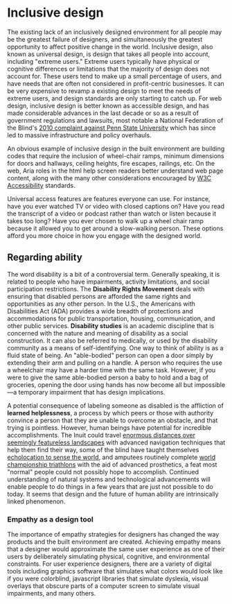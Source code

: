 # Inclusive design

The existing lack of an inclusively designed environment for all people may be the greatest failure of designers, and simultaneously the greatest opportunity to affect positive change in the world. Inclusive design, also known as universal design, is design that takes all people into account, including "extreme users." Extreme users typically have physical or cognitive differences or limitations that the majority of design does not account for. These users tend to make up a small percentage of users, and have needs that are often not considered in profit-centric businesses. It can be very expensive to revamp a existing design to meet the needs of extreme users, and design standards are only starting to catch up. For web design, inclusive design is better known as accessible design, and has made considerable advances in the last decade or so as a result of government regulations and lawsuits, most notable a National Federation of the Blind's [2010 complaint against Penn State University](https://nfb.org/node/1026) which has since led to massive infrastructure and policy overhauls.

An obvious example of inclusive design in the built environment are building codes that require the inclusion of wheel-chair ramps, minimum dimensions for doors and hallways, ceiling heights, fire escapes, railings, etc. On the web, Aria roles in the html help screen readers better understand web page content, along with the many other considerations encouraged by [W3C Accessibility](https://www.w3.org/standards/webdesign/accessibility) standards.

Universal access features are features everyone can use. For instance, have you ever watched TV or video with closed captions on? Have you read the transcript of a video or podcast rather than watch or listen because it takes too long? Have you ever chosen to walk up a wheel chair ramp because it allowed you to get around a slow-walking person. These options afford you more choice in how you engage with the designed world.

## Regarding ability

The word disability is a bit of a controversial term. Generally speaking, it is related to people who have impairments, activity limitations, and social participation restrictions. The **Disability Rights Movement** deals with ensuring that disabled persons are afforded the same rights and opportunities as any other person. In the U.S., the Americans with Disabilities Act \(ADA\) provides a wide breadth of protections and accommodations for public transportation, housing, communication, and other public services. **Disability studies** is an academic discipline that is concerned with the nature and meaning of disability as a social construction. It can also be referred to medically, or used by the disability community as a means of self-identifying. One way to think of ability is as a fluid state of being. An "able-bodied" person can open a door simply by extending their arm and pulling on a handle. A person who requires the use a wheelchair may have a harder time with the same task. However, if you were to give the same able-bodied person a baby to hold and a bag of groceries, opening the door using hands has now become all but impossible—a temporary impairment that has design implications.

A potential consequence of labeling someone as disabled is the affliction of **learned helplessness**, a process by which peers or those with authority convince a person that they are unable to overcome an obstacle, and that trying is pointless. However, human beings have potential for incredible accomplishments. The Inuit could travel [enormous distances over seemingly featureless landscapes](http://www.sensorystudies.org/inuit-orienting-traveling-along-familiar-horizons/) with advanced navigation techniques that help them find their way, some of the blind have taught themselves [echolocation to sense the world](https://www.youtube.com/watch?v=ob-P2a6Mrjs), and amputees routinely complete [world championship triathlons](http://www.scottrigsby.com/ach.html) with the aid of advanced prosthetics, a feat most "normal" people could not possibly hope to accomplish. Continued understanding of natural systems and technological advancements will enable people to do things in a few years that are just not possible to do today. It seems that design and the future of human ability are intrinsically linked phenomenon.

### Empathy as a design tool

The importance of empathy strategies for designers has changed the way products and the built environment are created. Achieving empathy means that a designer would approximate the same user experience as one of their users by deliberately simulating physical, cognitive, and environmental constraints. For user experience designers, there are a variety of digital tools including graphics software that simulates what colors would look like if you were colorblind, javascript libraries that simulate dyslexia, visual overlays that obscure parts of a computer screen to simulate visual impairments, and many others.

